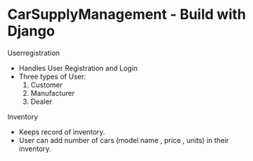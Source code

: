 # CarSupplyManagement - Build with Django

Userregistration

- Handles User Registration and Login 
- Three types of User:
  1. Customer
  2. Manufacturer
  3. Dealer


Inventory

- Keeps record of inventory.
- User can add number of cars (model name , price , units) in their inventory.
